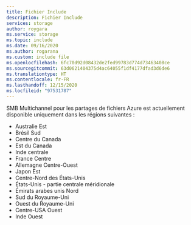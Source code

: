 ```yaml
---
title: Fichier Include
description: Fichier Include
services: storage
author: roygara
ms.service: storage
ms.topic: include
ms.date: 09/16/2020
ms.author: rogarana
ms.custom: include file
ms.openlocfilehash: 6fc70d92d08432de2fed99783d774d73463408ce
ms.sourcegitcommit: 63d0621404375d4ac64055f1df4177dfad3d6de6
ms.translationtype: HT
ms.contentlocale: fr-FR
ms.lasthandoff: 12/15/2020
ms.locfileid: "97531787"
---
```

SMB Multichannel pour les partages de fichiers Azure est actuellement disponible uniquement dans les régions suivantes :

- Australie Est
- Brésil Sud
- Centre du Canada
- Est du Canada
- Inde centrale
- France Centre
- Allemagne Centre-Ouest
- Japon Est
- Centre-Nord des États-Unis
- États-Unis - partie centrale méridionale
- Émirats arabes unis Nord
- Sud du Royaume-Uni
- Ouest du Royaume-Uni
- Centre-USA Ouest
- Inde Ouest
